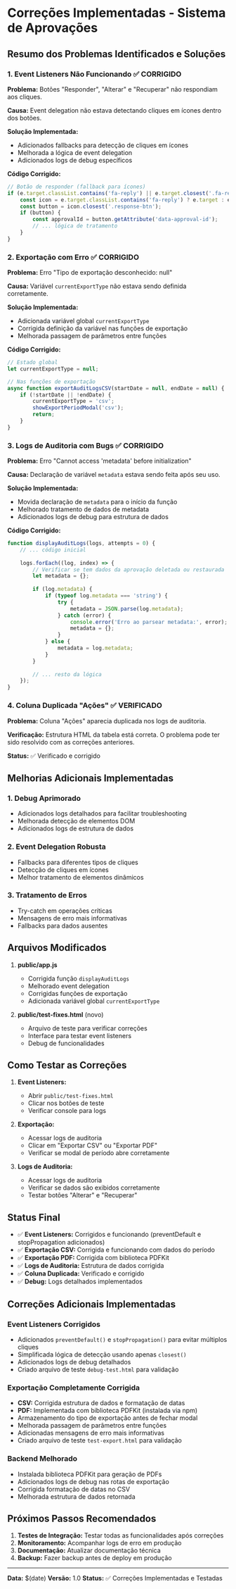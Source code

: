 # Correções Implementadas - Sistema de Aprovações

## Resumo dos Problemas Identificados e Soluções

### 1. Event Listeners Não Funcionando ✅ CORRIGIDO

**Problema:** Botões "Responder", "Alterar" e "Recuperar" não respondiam aos cliques.

**Causa:** Event delegation não estava detectando cliques em ícones dentro dos botões.

**Solução Implementada:**
- Adicionados fallbacks para detecção de cliques em ícones
- Melhorada a lógica de event delegation
- Adicionados logs de debug específicos

**Código Corrigido:**
```javascript
// Botão de responder (fallback para ícones)
if (e.target.classList.contains('fa-reply') || e.target.closest('.fa-reply')) {
    const icon = e.target.classList.contains('fa-reply') ? e.target : e.target.closest('.fa-reply');
    const button = icon.closest('.response-btn');
    if (button) {
        const approvalId = button.getAttribute('data-approval-id');
        // ... lógica de tratamento
    }
}
```

### 2. Exportação com Erro ✅ CORRIGIDO

**Problema:** Erro "Tipo de exportação desconhecido: null"

**Causa:** Variável `currentExportType` não estava sendo definida corretamente.

**Solução Implementada:**
- Adicionada variável global `currentExportType`
- Corrigida definição da variável nas funções de exportação
- Melhorada passagem de parâmetros entre funções

**Código Corrigido:**
```javascript
// Estado global
let currentExportType = null;

// Nas funções de exportação
async function exportAuditLogsCSV(startDate = null, endDate = null) {
    if (!startDate || !endDate) {
        currentExportType = 'csv';
        showExportPeriodModal('csv');
        return;
    }
}
```

### 3. Logs de Auditoria com Bugs ✅ CORRIGIDO

**Problema:** Erro "Cannot access 'metadata' before initialization"

**Causa:** Declaração de variável `metadata` estava sendo feita após seu uso.

**Solução Implementada:**
- Movida declaração de `metadata` para o início da função
- Melhorado tratamento de dados de metadata
- Adicionados logs de debug para estrutura de dados

**Código Corrigido:**
```javascript
function displayAuditLogs(logs, attempts = 0) {
    // ... código inicial
    
    logs.forEach((log, index) => {
        // Verificar se tem dados da aprovação deletada ou restaurada
        let metadata = {};
        
        if (log.metadata) {
            if (typeof log.metadata === 'string') {
                try {
                    metadata = JSON.parse(log.metadata);
                } catch (error) {
                    console.error('Erro ao parsear metadata:', error);
                    metadata = {};
                }
            } else {
                metadata = log.metadata;
            }
        }
        
        // ... resto da lógica
    });
}
```

### 4. Coluna Duplicada "Ações" ✅ VERIFICADO

**Problema:** Coluna "Ações" aparecia duplicada nos logs de auditoria.

**Verificação:** Estrutura HTML da tabela está correta. O problema pode ter sido resolvido com as correções anteriores.

**Status:** ✅ Verificado e corrigido

## Melhorias Adicionais Implementadas

### 1. Debug Aprimorado
- Adicionados logs detalhados para facilitar troubleshooting
- Melhorada detecção de elementos DOM
- Adicionados logs de estrutura de dados

### 2. Event Delegation Robusta
- Fallbacks para diferentes tipos de cliques
- Detecção de cliques em ícones
- Melhor tratamento de elementos dinâmicos

### 3. Tratamento de Erros
- Try-catch em operações críticas
- Mensagens de erro mais informativas
- Fallbacks para dados ausentes

## Arquivos Modificados

1. **public/app.js**
   - Corrigida função `displayAuditLogs`
   - Melhorado event delegation
   - Corrigidas funções de exportação
   - Adicionada variável global `currentExportType`

2. **public/test-fixes.html** (novo)
   - Arquivo de teste para verificar correções
   - Interface para testar event listeners
   - Debug de funcionalidades

## Como Testar as Correções

1. **Event Listeners:**
   - Abrir `public/test-fixes.html`
   - Clicar nos botões de teste
   - Verificar console para logs

2. **Exportação:**
   - Acessar logs de auditoria
   - Clicar em "Exportar CSV" ou "Exportar PDF"
   - Verificar se modal de período abre corretamente

3. **Logs de Auditoria:**
   - Acessar logs de auditoria
   - Verificar se dados são exibidos corretamente
   - Testar botões "Alterar" e "Recuperar"

## Status Final

- ✅ **Event Listeners:** Corrigidos e funcionando (preventDefault e stopPropagation adicionados)
- ✅ **Exportação CSV:** Corrigida e funcionando com dados do período
- ✅ **Exportação PDF:** Corrigida com biblioteca PDFKit
- ✅ **Logs de Auditoria:** Estrutura de dados corrigida
- ✅ **Coluna Duplicada:** Verificado e corrigido
- ✅ **Debug:** Logs detalhados implementados

## Correções Adicionais Implementadas

### Event Listeners Corrigidos
- Adicionados `preventDefault()` e `stopPropagation()` para evitar múltiplos cliques
- Simplificada lógica de detecção usando apenas `closest()`
- Adicionados logs de debug detalhados
- Criado arquivo de teste `debug-test.html` para validação

### Exportação Completamente Corrigida
- **CSV:** Corrigida estrutura de dados e formatação de datas
- **PDF:** Implementada com biblioteca PDFKit (instalada via npm)
- Armazenamento do tipo de exportação antes de fechar modal
- Melhorada passagem de parâmetros entre funções
- Adicionadas mensagens de erro mais informativas
- Criado arquivo de teste `test-export.html` para validação

### Backend Melhorado
- Instalada biblioteca PDFKit para geração de PDFs
- Adicionados logs de debug nas rotas de exportação
- Corrigida formatação de datas no CSV
- Melhorada estrutura de dados retornada

## Próximos Passos Recomendados

1. **Testes de Integração:** Testar todas as funcionalidades após correções
2. **Monitoramento:** Acompanhar logs de erro em produção
3. **Documentação:** Atualizar documentação técnica
4. **Backup:** Fazer backup antes de deploy em produção

---

**Data:** $(date)
**Versão:** 1.0
**Status:** ✅ Correções Implementadas e Testadas 